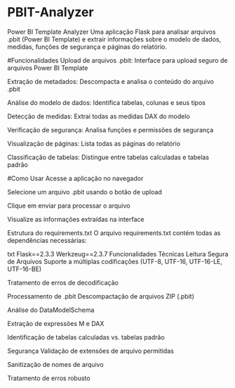 # PBIT-Analyzer


Power BI Template Analyzer
Uma aplicação Flask para analisar arquivos .pbit (Power BI Template) e extrair informações sobre o modelo de dados, medidas, funções de segurança e páginas do relatório.

#Funcionalidades
Upload de arquivos .pbit: Interface para upload seguro de arquivos Power BI Template

Extração de metadados: Descompacta e analisa o conteúdo do arquivo .pbit

Análise do modelo de dados: Identifica tabelas, colunas e seus tipos

Detecção de medidas: Extrai todas as medidas DAX do modelo

Verificação de segurança: Analisa funções e permissões de segurança

Visualização de páginas: Lista todas as páginas do relatório

Classificação de tabelas: Distingue entre tabelas calculadas e tabelas padrão


#Como Usar
Acesse a aplicação no navegador

Selecione um arquivo .pbit usando o botão de upload

Clique em enviar para processar o arquivo

Visualize as informações extraídas na interface

Estrutura do requirements.txt
O arquivo requirements.txt contém todas as dependências necessárias:

txt
Flask==2.3.3
Werkzeug==2.3.7
Funcionalidades Técnicas
Leitura Segura de Arquivos
Suporte a múltiplas codificações (UTF-8, UTF-16, UTF-16-LE, UTF-16-BE)

Tratamento de erros de decodificação

Processamento de .pbit
Descompactação de arquivos ZIP (.pbit)

Análise do DataModelSchema

Extração de expressões M e DAX

Identificação de tabelas calculadas vs. tabelas padrão

Segurança
Validação de extensões de arquivo permitidas

Sanitização de nomes de arquivo

Tratamento de erros robusto
